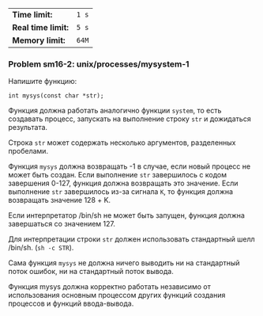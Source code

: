 |                      |       |
|----------------------|-------|
| **Time limit:**      | `1 s` |
| **Real time limit:** | `5 s` |
| **Memory limit:**    | `64M` |


### Problem sm16-2: unix/processes/mysystem-1

Напишите функцию:

    
    
    int mysys(const char *str);
    

Функция должна работать аналогично функции `system`, то есть создавать процесс, запускать на
выполнение строку `str` и дожидаться результата.

Строка `str` может содержать несколько аргументов, разделенных пробелами.

Функция `mysys` должна возвращать -1 в случае, если новый процесс не может быть создан. Если
выполнение `str` завершилось с кодом завершения 0-127, функция должна возвращать это значение. Если
выполнение `str` завершилось из-за сигнала `K`, то функция должна возвращать значение 128 + K.

Если интерпретатор /bin/sh не может быть запущен, функция должна завершаться со значением 127.

Для интерпретации строки `str` должен использовать стандартный шелл /bin/sh. (`sh -c STR`).

Сама функция `mysys` не должна ничего выводить ни на стандартный поток ошибок, ни на стандартный
поток вывода.

Функция mysys должна корректно работать независимо от использования основным процессом других
функций создания процессов и функций ввода-вывода.

